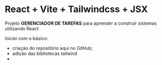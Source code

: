 # React + Vite + Tailwindcss + JSX

Projeto **GERENCIADOR DE TAREFAS** para aprender a construir sistemas utilizando React

Iniciei com o básico: 
- criação do repositório aqui no GitHub;
- adição das bibliotecas tailwind
- 
